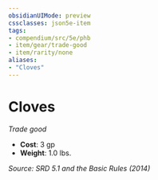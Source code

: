 ```yaml
---
obsidianUIMode: preview
cssclasses: json5e-item
tags:
- compendium/src/5e/phb
- item/gear/trade-good
- item/rarity/none
aliases: 
- "Cloves"
---
```

# Cloves
*Trade good*  

- **Cost**: 3 gp
- **Weight**: 1.0 lbs.

*Source: SRD 5.1 and the Basic Rules (2014)*